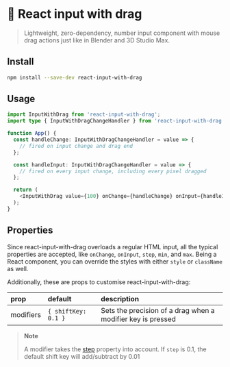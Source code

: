 # 💄 React input with drag

> Lightweight, zero-dependency, number input component with mouse drag actions just like in Blender and 3D Studio Max.

## Install

```sh
npm install --save-dev react-input-with-drag
```

## Usage

```typescript
import InputWithDrag from 'react-input-with-drag';
import type { InputWithDragChangeHandler } from 'react-input-with-drag';

function App() {
  const handleChange: InputWithDragChangeHandler = value => {
    // fired on input change and drag end
  };

  const handleInput: InputWithDragChangeHandler = value => {
    // fired on every input change, including every pixel dragged
  };

  return (
    <InputWithDrag value={100} onChange={handleChange} onInput={handleInput} />
  );
}
```

## Properties

Since react-input-with-drag overloads a regular HTML input, all the typical properties are accepted, like `onChange`, `onInput`, `step`, `min`, and `max`. Being a React component, you can override the styles with either `style` or `className` as well.

Additionally, these are props to customise react-input-with-drag:

| prop      | default             | description                                                 |
| :-------- | :------------------ | :---------------------------------------------------------- |
| modifiers | `{ shiftKey: 0.1 }` | Sets the precision of a drag when a modifier key is pressed |     

> **Note**
>
> A modifier takes the [step](https://developer.mozilla.org/en-US/docs/Web/HTML/Attributes/step) property into account. If `step` is 0.1, the default shift key will add/subtract by 0.01
